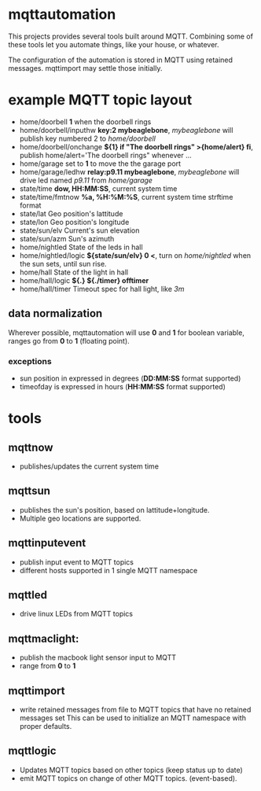# mqttautomation

This projects provides several tools built around MQTT.
Combining some of these tools let you automate things,
like your house, or whatever.

The configuration of the automation is stored in MQTT using
retained messages. mqttimport may settle those initially.

# example MQTT topic layout

* home/doorbell		**1** when the doorbell rings
* home/doorbell/inputhw	**key:2 mybeaglebone**, *mybeaglebone* will publish key numbered 2 to *home/doorbell*
* home/doorbell/onchange	**${1} if "The doorbell rings" >{home/alert} fi**, publish home/alert='The doorbell rings" whenever ...
* home/garage		set to **1** to move the the garage port
* home/garage/ledhw	**relay:p9.11 mybeaglebone**, *mybeaglebone* will drive led named *p9.11* from *home/garage*
* state/time		**dow, HH:MM:SS**, current system time
* state/time/fmtnow	**%a, %H:%M:%S**, current system time strftime format
* state/lat		Geo position's lattitude
* state/lon		Geo position's longitude
* state/sun/elv		Current's sun elevation
* state/sun/azm		Sun's azimuth
* home/nightled		State of the leds in hall
* home/nightled/logic	**${state/sun/elv} 0 <**, turn on *home/nightled* when the sun sets, until sun rise.
* home/hall		State of the light in hall
* home/hall/logic	**${.} ${./timer} offtimer**
* home/hall/timer	Timeout spec for hall light, like *3m*

## data normalization

Wherever possible, mqttautomation will use **0** and **1** for boolean variable,
ranges go from **0** to **1** (floating point).

### exceptions

* sun position in expressed in degrees (**DD:MM:SS** format supported)
* timeofday is expressed in hours (**HH:MM:SS** format supported)

# tools

## mqttnow

* publishes/updates the current system time

## mqttsun

* publishes the sun's position, based on lattitude+longitude.
* Multiple geo locations are supported.

## mqttinputevent

* publish input event to MQTT topics
* different hosts supported in 1 single MQTT namespace

## mqttled

* drive linux LEDs from MQTT topics

## mqttmaclight:

* publish the macbook light sensor input to MQTT
* range from **0** to **1**

## mqttimport

* write retained messages from file to MQTT topics that have no retained messages set
  This can be used to initialize an MQTT namespace with proper defaults.

## mqttlogic

* Updates MQTT topics based on other topics (keep status up to date)
* emit MQTT topics on change of other MQTT topics.  (event-based).
